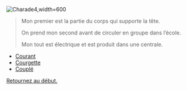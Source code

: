 ![Charade4,width=600](https://assets.rte-france.com/prod/public/styles/vignette_d_article_ou_de_pdf/public/2021-12/Haute-Durance-depose-pylone-vignette.jpg)

> Mon premier est la partie du corps qui supporte la tête.
> 
> On prend mon second avant de circuler en groupe dans l’école.
> 
> Mon tout est électrique et est produit dans une centrale.


- [Courant](.Courant)
- [Courgette](.Courgette)
- [Couplé](.Couple)

[Retournez au début.](https://github.com/DevinRte/Enigme/tree/main)
